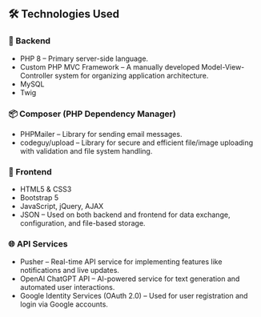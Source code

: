 ## 🛠️ Technologies Used

### 🔧 Backend
- PHP 8 – Primary server-side language.  
- Custom PHP MVC Framework – A manually developed Model-View-Controller system for organizing application architecture.  
- MySQL  
- Twig  

### 📦 Composer (PHP Dependency Manager)
- PHPMailer – Library for sending email messages.
- codeguy/upload – Library for secure and efficient file/image uploading with validation and file system handling.

### 🎨 Frontend
- HTML5 & CSS3  
- Bootstrap 5  
- JavaScript, jQuery, AJAX  
- JSON – Used on both backend and frontend for data exchange, configuration, and file-based storage.

### 🌐 API Services
- Pusher – Real-time API service for implementing features like notifications and live updates.  
- OpenAI ChatGPT API – AI-powered service for text generation and automated user interactions.
- Google Identity Services (OAuth 2.0) – Used for user registration and login via Google accounts.
